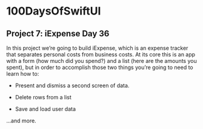 # 100DaysOfSwiftUI
## Project 7: iExpense Day 36
In this project we’re going to build iExpense, which is an expense tracker that separates personal costs from business costs. At its core this is an app with a form (how much did you spend?) and a list (here are the amounts you spent), but in order to accomplish those two things you’re going to need to learn how to:

- Present and dismiss a second screen of data.

- Delete rows from a list

- Save and load user data

…and more.
